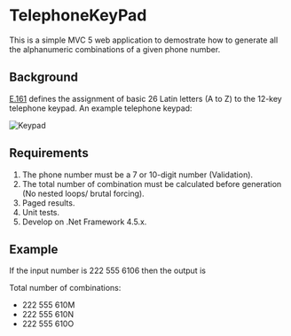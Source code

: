 # TelephoneKeyPad
This is a simple MVC 5 web application to demostrate how to generate all the alphanumeric combinations of a given phone number.

## Background

[E.161](https://en.wikipedia.org/wiki/E.161) defines the assignment of basic 26 Latin letters (A to Z) to the 12-key telephone keypad. An example telephone keypad:

![Keypad](https://upload.wikimedia.org/wikipedia/commons/thumb/4/43/Telephone-keypad.svg/220px-Telephone-keypad.svg.png)

## Requirements

1. The phone number must be a 7 or 10-digit number (Validation).
2. The total number of combination must be calculated before generation (No nested loops/ brutal forcing). 
3. Paged results. 
4. Unit tests.
5. Develop on .Net Framework 4.5.x.

## Example

If the input number is 222 555 6106 then the output is

Total number of combinations: <count goes here>

- 222 555 610M
- 222 555 610N
- 222 555 610O
